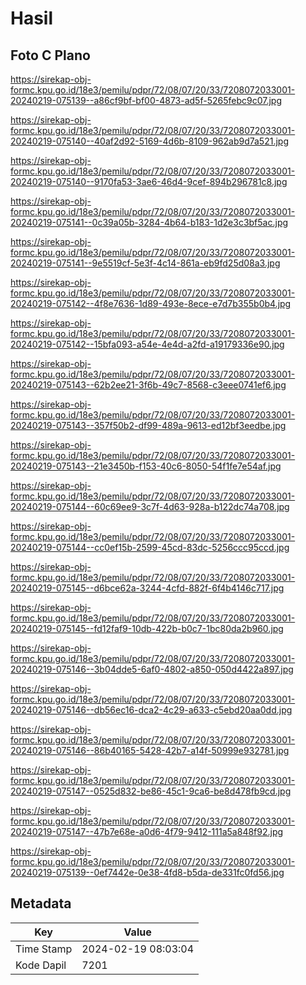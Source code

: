 # Hasil

## Foto C Plano

https://sirekap-obj-formc.kpu.go.id/18e3/pemilu/pdpr/72/08/07/20/33/7208072033001-20240219-075139--a86cf9bf-bf00-4873-ad5f-5265febc9c07.jpg

https://sirekap-obj-formc.kpu.go.id/18e3/pemilu/pdpr/72/08/07/20/33/7208072033001-20240219-075140--40af2d92-5169-4d6b-8109-962ab9d7a521.jpg

https://sirekap-obj-formc.kpu.go.id/18e3/pemilu/pdpr/72/08/07/20/33/7208072033001-20240219-075140--9170fa53-3ae6-46d4-9cef-894b296781c8.jpg

https://sirekap-obj-formc.kpu.go.id/18e3/pemilu/pdpr/72/08/07/20/33/7208072033001-20240219-075141--0c39a05b-3284-4b64-b183-1d2e3c3bf5ac.jpg

https://sirekap-obj-formc.kpu.go.id/18e3/pemilu/pdpr/72/08/07/20/33/7208072033001-20240219-075141--9e5519cf-5e3f-4c14-861a-eb9fd25d08a3.jpg

https://sirekap-obj-formc.kpu.go.id/18e3/pemilu/pdpr/72/08/07/20/33/7208072033001-20240219-075142--4f8e7636-1d89-493e-8ece-e7d7b355b0b4.jpg

https://sirekap-obj-formc.kpu.go.id/18e3/pemilu/pdpr/72/08/07/20/33/7208072033001-20240219-075142--15bfa093-a54e-4e4d-a2fd-a19179336e90.jpg

https://sirekap-obj-formc.kpu.go.id/18e3/pemilu/pdpr/72/08/07/20/33/7208072033001-20240219-075143--62b2ee21-3f6b-49c7-8568-c3eee0741ef6.jpg

https://sirekap-obj-formc.kpu.go.id/18e3/pemilu/pdpr/72/08/07/20/33/7208072033001-20240219-075143--357f50b2-df99-489a-9613-ed12bf3eedbe.jpg

https://sirekap-obj-formc.kpu.go.id/18e3/pemilu/pdpr/72/08/07/20/33/7208072033001-20240219-075143--21e3450b-f153-40c6-8050-54f1fe7e54af.jpg

https://sirekap-obj-formc.kpu.go.id/18e3/pemilu/pdpr/72/08/07/20/33/7208072033001-20240219-075144--60c69ee9-3c7f-4d63-928a-b122dc74a708.jpg

https://sirekap-obj-formc.kpu.go.id/18e3/pemilu/pdpr/72/08/07/20/33/7208072033001-20240219-075144--cc0ef15b-2599-45cd-83dc-5256ccc95ccd.jpg

https://sirekap-obj-formc.kpu.go.id/18e3/pemilu/pdpr/72/08/07/20/33/7208072033001-20240219-075145--d6bce62a-3244-4cfd-882f-6f4b4146c717.jpg

https://sirekap-obj-formc.kpu.go.id/18e3/pemilu/pdpr/72/08/07/20/33/7208072033001-20240219-075145--fd12faf9-10db-422b-b0c7-1bc80da2b960.jpg

https://sirekap-obj-formc.kpu.go.id/18e3/pemilu/pdpr/72/08/07/20/33/7208072033001-20240219-075146--3b04dde5-6af0-4802-a850-050d4422a897.jpg

https://sirekap-obj-formc.kpu.go.id/18e3/pemilu/pdpr/72/08/07/20/33/7208072033001-20240219-075146--db56ec16-dca2-4c29-a633-c5ebd20aa0dd.jpg

https://sirekap-obj-formc.kpu.go.id/18e3/pemilu/pdpr/72/08/07/20/33/7208072033001-20240219-075146--86b40165-5428-42b7-a14f-50999e932781.jpg

https://sirekap-obj-formc.kpu.go.id/18e3/pemilu/pdpr/72/08/07/20/33/7208072033001-20240219-075147--0525d832-be86-45c1-9ca6-be8d478fb9cd.jpg

https://sirekap-obj-formc.kpu.go.id/18e3/pemilu/pdpr/72/08/07/20/33/7208072033001-20240219-075147--47b7e68e-a0d6-4f79-9412-111a5a848f92.jpg

https://sirekap-obj-formc.kpu.go.id/18e3/pemilu/pdpr/72/08/07/20/33/7208072033001-20240219-075139--0ef7442e-0e38-4fd8-b5da-de331fc0fd56.jpg


## Metadata

| Key        | Value               |
| ---------- | ------------------- |
| Time Stamp | 2024-02-19 08:03:04 |
| Kode Dapil | 7201                |



